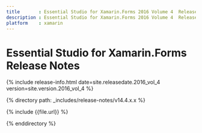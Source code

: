 ```yaml
---
title       : Essential Studio for Xamarin.Forms 2016 Volume 4  Release Notes
description : Essential Studio for Xamarin.Forms 2016 Volume 4  Release Notes
platform    : xamarin
---
```


# Essential Studio for Xamarin.Forms Release Notes

{% include release-info.html date=site.releasedate.2016_vol_4 version=site.version.2016_vol_4 %} 

{% directory path: _includes/release-notes/v14.4.x.x %}

{% include {{file.url}} %}

{% enddirectory %}